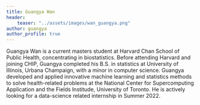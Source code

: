 ```yaml
---
title: Guangya Wan
header: 
    teaser: "../assets/images/wan_guangya.png" 
author: guangya
author_profile: true
---
```


Guangya Wan is a current masters student at Harvard Chan School of Public Health, concentrating in biostatistics. 
Before attending Harvard and joining CHIP, Guangya completed his B.S. in statistics at University of Illinois, Urbana Champaign, with a minor in computer science. 
Guangya developed and applied innovative machine learning and statistics methods to solve health-related problems at the National Center for Supercomputing Application and the Fields Institude, University of Toronto. 
He is actively looking for a data-science related internship in Summer 2022.